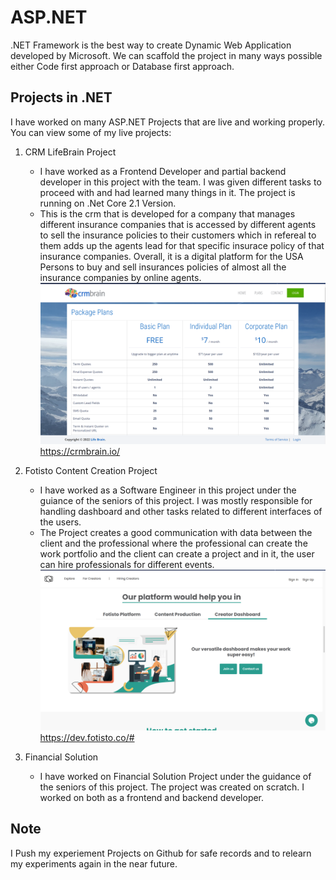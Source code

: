 # ASP.NET
  .NET Framework is the best way to create Dynamic Web Application developed by Microsoft. We can scaffold the project in many ways possible either Code first approach or Database first approach.

## Projects in .NET
  I have worked on many ASP.NET Projects that are live and working properly. You can view some of my live projects:
  
  1. CRM LifeBrain Project
     - I have worked as a Frontend Developer and partial backend developer in this project with the team. I was given different tasks to proceed with and had learned many things in it. The project is running on .Net Core 2.1 Version.
     - This is the crm that is developed for a company that manages different insurance companies that is accessed by different agents to sell the insurance policies to their customers which in refereal to them adds up the agents lead for that specific insurace policy of that insurance companies. Overall, it is a digital platform for the USA Persons to buy and sell insurances policies of almost all the insurance companies by online agents. <br/>
     ![CRM Image](asp.net_project_snippet.PNG)
     https://crmbrain.io/

  2. Fotisto Content Creation Project
     - I have worked as a Software Engineer in this project under the guiance of the seniors of this project. I was mostly responsible for handling dashboard and other tasks related to different interfaces of the users. 
     - The Project creates a good communication with data between the client and the professional where the professional can create the work portfolio and the client can create a project and in it, the user can hire professionals for different events.
     ![Fotisto Image](fotisto_project_snippet.PNG)
     https://dev.fotisto.co/#
  
  3. Financial Solution
     - I have worked on Financial Solution Project under the guidance of the seniors of this project. The project was created on scratch. I worked on both as a frontend and backend developer. 

## Note
   I Push my experiement Projects on Github for safe records and to relearn my experiments again in the near future.
